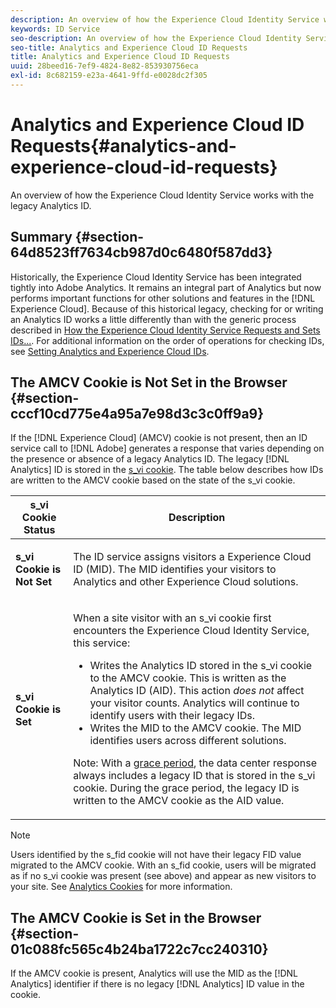 ```yaml
---
description: An overview of how the Experience Cloud Identity Service works with the legacy Analytics ID.
keywords: ID Service
seo-description: An overview of how the Experience Cloud Identity Service works with the legacy Analytics ID.
seo-title: Analytics and Experience Cloud ID Requests
title: Analytics and Experience Cloud ID Requests
uuid: 28beed16-7ef9-4824-8e82-853930756eca
exl-id: 8c682159-e23a-4641-9ffd-e0028dc2f305
---
```

# Analytics and Experience Cloud ID Requests{#analytics-and-experience-cloud-id-requests}

An overview of how the Experience Cloud Identity Service works with the legacy Analytics ID.

## Summary {#section-64d8523ff7634cb987d0c6480f587dd3}

Historically, the Experience Cloud Identity Service has been integrated tightly into Adobe Analytics. It remains an integral part of Analytics but now performs important functions for other solutions and features in the [!DNL Experience Cloud]. Because of this historical legacy, checking for or writing an Analytics ID works a little differently than with the generic process described in [How the Experience Cloud Identity Service Requests and Sets IDs...](../../introduction/id-request.md#concept-2caacebb1d244402816760e9b8bcef6a). For additional information on the order of operations for checking IDs, see [Setting Analytics and Experience Cloud IDs](../../reference/analytics-reference/analytics-ids.md#concept-f381dd18ee184c6c8e48286937a161d6).

## The AMCV Cookie is Not Set in the Browser {#section-cccf10cd775e4a95a7e98d3c3c0ff9a9}

If the [!DNL Experience Cloud] (AMCV) cookie is not present, then an ID service call to [!DNL Adobe] generates a response that varies depending on the presence or absence of a legacy Analytics ID. The legacy [!DNL Analytics] ID is stored in the [s_vi cookie](https://docs.adobe.com/content/help/en/core-services/interface/ec-cookies/cookies-analytics.html). The table below describes how IDs are written to the AMCV cookie based on the state of the s_vi cookie.

<table id="table_DC85FECE26DD424E841BA1059AF1E57F"> 
 <thead> 
  <tr> 
   <th colname="col1" class="entry"> s_vi Cookie Status </th> 
   <th colname="col2" class="entry"> Description </th> 
  </tr> 
 </thead>
 <tbody> 
  <tr> 
   <td colname="col1"> <p> <b> s_vi Cookie is Not Set</b> </p> </td> 
   <td colname="col2"> <p>The ID service assigns visitors a <span class="keyword"> Experience Cloud</span> ID (MID). The MID identifies your visitors to <span class="keyword"> Analytics</span> and other <span class="keyword"> Experience Cloud</span> solutions. </p> </td> 
  </tr> 
  <tr> 
   <td colname="col1"> <p> <b>s_vi Cookie is Set</b> </p> </td> 
   <td colname="col2"> <p>When a site visitor with an s_vi cookie first encounters the Experience Cloud Identity Service, this service: </p> 
    <ul id="ul_BE584810280D4874AF802A9247011787"> 
     <li id="li_AA395B09A3174AF78F3EC10053E2E4F5">Writes the <span class="keyword"> Analytics</span> ID stored in the s_vi cookie to the AMCV cookie. This is written as the <span class="keyword"> Analytics</span> ID (AID). This action <i>does not</i> affect your visitor counts. <span class="keyword"> Analytics</span> will continue to identify users with their legacy IDs. </li> 
     <li id="li_8735DE21FEA542BA8024109B8FE1E2ED">Writes the MID to the AMCV cookie. The MID identifies users across different solutions. </li> 
    </ul> <p> <p>Note: With a <a href="../../reference/analytics-reference/grace-period.md" format="dita" scope="local"> grace period</a>, the data center response always includes a legacy ID that is stored in the s_vi cookie. During the grace period, the legacy ID is written to the AMCV cookie as the AID value. </p> </p> </td> 
  </tr> 
 </tbody> 
</table>

>[!NOTE]
>
>Users identified by the s_fid cookie will not have their legacy FID value migrated to the AMCV cookie. With an s_fid cookie, users will be migrated as if no s_vi cookie was present (see above) and appear as new visitors to your site. See [Analytics Cookies](https://docs.adobe.com/content/help/en/core-services/interface/ec-cookies/cookies-analytics.html) for more information.

## The AMCV Cookie is Set in the Browser {#section-01c088fc565c4b24ba1722c7cc240310}

If the AMCV cookie is present, Analytics will use the MID as the [!DNL Analytics] identifier if there is no legacy [!DNL Analytics] ID value in the cookie.
